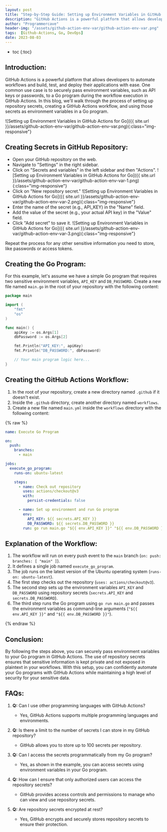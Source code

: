 ```yaml
---
layout: post
title: "Step-by-Step Guide: Setting up Environment Variables in GitHub Actions for Go"
description: "GitHub Actions is a powerful platform that allows developers to automate workflows and build, test, and deploy their applications with ease. One common use case is to securely pass environment variables, such as API keys or passwords, to a Go program during the workflow execution in GitHub Actions. In this blog, we'll walk through the process of setting up repository secrets, creating a GitHub Actions workflow, and using those secrets as environment variables in a Go program."
author: "Programmercave"
header-img: "/assets/github-action-env-var/github-action-env-var.png"
tags:  [Github-Actions, Go, DevOps]
date: 2023-08-03
---
```

* toc
{:toc}

## Introduction:

GitHub Actions is a powerful platform that allows developers to automate workflows and build, test, and deploy their applications with ease. One common use case is to securely pass environment variables, such as API keys or passwords, to a Go program during the workflow execution in GitHub Actions. In this blog, we'll walk through the process of setting up repository secrets, creating a GitHub Actions workflow, and using those secrets as environment variables in a Go program.

![Setting up Environment Variables in GitHub Actions for Go]({{ site.url }}/assets/github-action-env-var/github-action-env-var.png){:class="img-responsive"}

## Creating Secrets in GitHub Repository:

 - Open your GitHub repository on the web.
 - Navigate to "Settings" in the right sidebar.
 - Click on "Secrets and variables" in the left sidebar and then "Actions".
 ![Setting up Environment Variables in GitHub Actions for Go]({{ site.url }}/assets/github-action-env-var/github-action-env-var-1.png){:class="img-responsive"}
 - Click on "New repository secret."
 ![Setting up Environment Variables in GitHub Actions for Go]({{ site.url }}/assets/github-action-env-var/github-action-env-var-2.png){:class="img-responsive"}
 - Enter the name of the secret (e.g., API_KEY) in the "Name" field.
 - Add the value of the secret (e.g., your actual API key) in the "Value" field.
 - Click "Add secret" to save it.
 ![Setting up Environment Variables in GitHub Actions for Go]({{ site.url }}/assets/github-action-env-var/github-action-env-var-3.png){:class="img-responsive"}

Repeat the process for any other sensitive information you need to store, like passwords or access tokens.

## Creating the Go Program:

For this example, let's assume we have a simple Go program that requires two sensitive environment variables, `API_KEY` and `DB_PASSWORD`. Create a new file named `main.go` in the root of your repository with the following content:

```go
package main

import (
	"fmt"
	"os"
)

func main() {
	apiKey := os.Args[1]
	dbPassword := os.Args[2]

	fmt.Println("API_KEY:", apiKey)
	fmt.Println("DB_PASSWORD:", dbPassword)

	// Your main program logic here...
}
```

## Creating the GitHub Actions Workflow:

1. In the root of your repository, create a new directory named `.github` if it doesn't exist.
2. Inside the `.github` directory, create another directory named `workflows`.
3. Create a new file named `main.yml` inside the `workflows` directory with the following content:

{% raw %}

```yaml
name: Execute Go Program

on:
  push:
    branches:
      - main

jobs:
  execute_go_program:
    runs-on: ubuntu-latest

    steps:
      - name: Check out repository
        uses: actions/checkout@v3
        with:
          persist-credentials: false

      - name: Set up environment and run Go program
        env:
          API_KEY: ${{ secrets.API_KEY }}
          DB_PASSWORD: ${{ secrets.DB_PASSWORD }}
        run: go run main.go "${{ env.API_KEY }}" "${{ env.DB_PASSWORD }}"
```

## Explanation of the Workflow:

1. The workflow will run on every push event to the `main` branch (`on: push: branches: [ "main" ]`).
2. It defines a single job named `execute_go_program`.
3. The job runs on the latest version of the Ubuntu operating system (`runs-on: ubuntu-latest`).
4. The first step checks out the repository (`uses: actions/checkout@v3`).
5. The second step sets up the environment variables `API_KEY` and `DB_PASSWORD` using repository secrets (`secrets.API_KEY` and `secrets.DB_PASSWORD`).
6. The third step runs the Go program using `go run main.go` and passes the environment variables as command-line arguments (`"${{ env.API_KEY }}"` and `"${{ env.DB_PASSWORD }}"`).

{% endraw %}
## Conclusion:

By following the steps above, you can securely pass environment variables to your Go program in GitHub Actions. The use of repository secrets ensures that sensitive information is kept private and not exposed in plaintext in your workflows. With this setup, you can confidently automate your Go programs with GitHub Actions while maintaining a high level of security for your sensitive data.

## FAQs:

1. **Q:** Can I use other programming languages with GitHub Actions?
   - Yes, GitHub Actions supports multiple programming languages and environments.

2. **Q:** Is there a limit to the number of secrets I can store in my GitHub repository?
   - GitHub allows you to store up to 100 secrets per repository.

3. **Q:** Can I access the secrets programmatically from my Go program?
   - Yes, as shown in the example, you can access secrets using environment variables in your Go program.

4. **Q:** How can I ensure that only authorized users can access the repository secrets?
   - GitHub provides access controls and permissions to manage who can view and use repository secrets.

5. **Q:** Are repository secrets encrypted at rest?
   - Yes, GitHub encrypts and securely stores repository secrets to ensure their protection.
